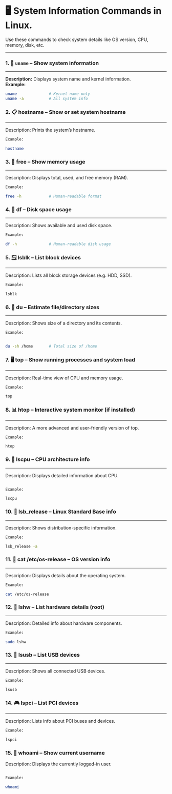 
# 🖥️ System Information Commands in Linux.

Use these commands to check system details like OS version, CPU, memory, disk, etc.

---

### 1. 🧾 `uname` – Show system information  
___
**Description:** Displays system name and kernel information.  
**Example:**  
```bash
uname              # Kernel name only
uname -a           # All system info


```

### 2. 📋 hostname – Show or set system hostname
___
Description: Prints the system’s hostname.

```bash
Example:

hostname
```

### 3. 🧠 free – Show memory usage
___
Description: Displays total, used, and free memory (RAM).

```bash
Example:

free -h            # Human-readable format

```

### 4. 💽 df – Disk space usage
___
Description: Shows available and used disk space.
```bash
Example:

df -h              # Human-readable disk usage

```

### 5. 🪟 lsblk – List block devices
___
Description: Lists all block storage devices (e.g. HDD, SSD).
```bash
Example:

lsblk

```

### 6. 💾 du – Estimate file/directory sizes
___
Description: Shows size of a directory and its contents.

```bash
Example:


du -sh /home       # Total size of /home

```

### 7. 🖥️ top – Show running processes and system load
___
Description: Real-time view of CPU and memory usage.
```bash
Example:

top

```

### 8. 📊 htop – Interactive system monitor (if installed)
___
Description: A more advanced and user-friendly version of top.

```bash
Example:

htop

```

### 9. 🧮 lscpu – CPU architecture info
___
Description: Displays detailed information about CPU.
```bash

Example:

lscpu

```

### 10. 🧰 lsb_release – Linux Standard Base info
___
Description: Shows distribution-specific information.

```bash
Example:

lsb_release -a

```

### 11. 📄 cat /etc/os-release – OS version info
___
Description: Displays details about the operating system.

```bash
Example:

cat /etc/os-release

```

### 12. 🧩 lshw – List hardware details (root)
___
Description: Detailed info about hardware components.

```bash
Example:

sudo lshw


```

### 13. 🔌 lsusb – List USB devices
___
Description: Shows all connected USB devices.

```bash
Example:

lsusb

```

### 14. 🎮 lspci – List PCI devices
___
Description: Lists info about PCI buses and devices.

```bash
Example:

lspci
```

### 15. 🔎 whoami – Show current username

Description: Displays the currently logged-in user.
```bash

Example:

whoami
```
